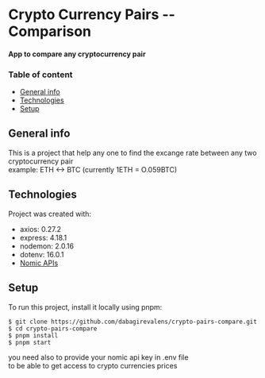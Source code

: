 # Crypto Currency Pairs -- Comparison
#### App to compare any cryptocurrency pair 


### Table of content
* [General info](#general-info)
* [Technologies](#technologies)
* [Setup](#setup)


## General info
This is a project that help any one to find the excange rate between any two cryptocurrency pair <br/>
example: ETH <-> BTC (currently 1ETH = O.059BTC) <br/>


## Technologies
Project was created with:
* axios: 0.27.2
* express: 4.18.1
* nodemon: 2.0.16
* dotenv: 16.0.1
* [Nomic APIs](https://nomics.com/docs/#operation/getCurrencies)


## Setup
To run this project, install it locally using pnpm: 
```
$ git clone https://github.com/dabagirevalens/crypto-pairs-compare.git
$ cd crypto-pairs-compare
$ pnpm install
$ pnpm start
```
you need also to provide your nomic api key in .env file <br/>
to be able to get access to crypto currencies prices
